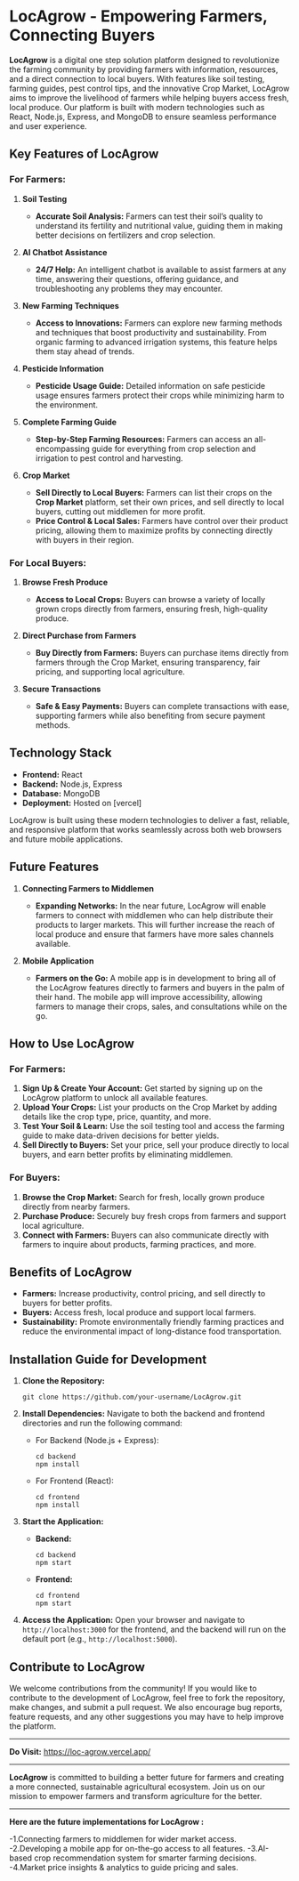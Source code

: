 # LocAgrow - Empowering Farmers, Connecting Buyers

**LocAgrow** is a digital one step solution platform designed to revolutionize the farming community by providing farmers with information, resources, and a direct connection to local buyers. With features like soil testing, farming guides, pest control tips, and the innovative Crop Market, LocAgrow aims to improve the livelihood of farmers while helping buyers access fresh, local produce. Our platform is built with modern technologies such as React, Node.js, Express, and MongoDB to ensure seamless performance and user experience.

## Key Features of LocAgrow

### For Farmers:

1. **Soil Testing**
   - **Accurate Soil Analysis:** Farmers can test their soil’s quality to understand its fertility and nutritional value, guiding them in making better decisions on fertilizers and crop selection.

2. **AI Chatbot Assistance**
   - **24/7 Help:** An intelligent chatbot is available to assist farmers at any time, answering their questions, offering guidance, and troubleshooting any problems they may encounter.

3. **New Farming Techniques**
   - **Access to Innovations:** Farmers can explore new farming methods and techniques that boost productivity and sustainability. From organic farming to advanced irrigation systems, this feature helps them stay ahead of trends.

4. **Pesticide Information**
   - **Pesticide Usage Guide:** Detailed information on safe pesticide usage ensures farmers protect their crops while minimizing harm to the environment.

5. **Complete Farming Guide**
   - **Step-by-Step Farming Resources:** Farmers can access an all-encompassing guide for everything from crop selection and irrigation to pest control and harvesting.

6. **Crop Market**
   - **Sell Directly to Local Buyers:** Farmers can list their crops on the **Crop Market** platform, set their own prices, and sell directly to local buyers, cutting out middlemen for more profit.
   - **Price Control & Local Sales:** Farmers have control over their product pricing, allowing them to maximize profits by connecting directly with buyers in their region.

### For Local Buyers:

1. **Browse Fresh Produce**
   - **Access to Local Crops:** Buyers can browse a variety of locally grown crops directly from farmers, ensuring fresh, high-quality produce.
   
2. **Direct Purchase from Farmers**
   - **Buy Directly from Farmers:** Buyers can purchase items directly from farmers through the Crop Market, ensuring transparency, fair pricing, and supporting local agriculture.

3. **Secure Transactions**
   - **Safe & Easy Payments:** Buyers can complete transactions with ease, supporting farmers while also benefiting from secure payment methods.

## Technology Stack

- **Frontend:** React
- **Backend:** Node.js, Express
- **Database:** MongoDB
- **Deployment:** Hosted on [vercel]

LocAgrow is built using these modern technologies to deliver a fast, reliable, and responsive platform that works seamlessly across both web browsers and future mobile applications.

## Future Features

1. **Connecting Farmers to Middlemen**
   - **Expanding Networks:** In the near future, LocAgrow will enable farmers to connect with middlemen who can help distribute their products to larger markets. This will further increase the reach of local produce and ensure that farmers have more sales channels available.

2. **Mobile Application**
   - **Farmers on the Go:** A mobile app is in development to bring all of the LocAgrow features directly to farmers and buyers in the palm of their hand. The mobile app will improve accessibility, allowing farmers to manage their crops, sales, and consultations while on the go.

## How to Use LocAgrow

### For Farmers:
1. **Sign Up & Create Your Account:** Get started by signing up on the LocAgrow platform to unlock all available features.
2. **Upload Your Crops:** List your products on the Crop Market by adding details like the crop type, price, quantity, and more.
3. **Test Your Soil & Learn:** Use the soil testing tool and access the farming guide to make data-driven decisions for better yields.
4. **Sell Directly to Buyers:** Set your price, sell your produce directly to local buyers, and earn better profits by eliminating middlemen.

### For Buyers:
1. **Browse the Crop Market:** Search for fresh, locally grown produce directly from nearby farmers.
2. **Purchase Produce:** Securely buy fresh crops from farmers and support local agriculture.
3. **Connect with Farmers:** Buyers can also communicate directly with farmers to inquire about products, farming practices, and more.

## Benefits of LocAgrow

- **Farmers:** Increase productivity, control pricing, and sell directly to buyers for better profits.
- **Buyers:** Access fresh, local produce and support local farmers.
- **Sustainability:** Promote environmentally friendly farming practices and reduce the environmental impact of long-distance food transportation.

## Installation Guide for Development

1. **Clone the Repository:**
   ```
   git clone https://github.com/your-username/LocAgrow.git
   ```

2. **Install Dependencies:**
   Navigate to both the backend and frontend directories and run the following command:

   - For Backend (Node.js + Express):
     ```
     cd backend
     npm install
     ```

   - For Frontend (React):
     ```
     cd frontend
     npm install
     ```

3. **Start the Application:**
   - **Backend:**
     ```
     cd backend
     npm start
     ```

   - **Frontend:**
     ```
     cd frontend
     npm start
     ```

4. **Access the Application:** Open your browser and navigate to `http://localhost:3000` for the frontend, and the backend will run on the default port (e.g., `http://localhost:5000`).

## Contribute to LocAgrow

We welcome contributions from the community! If you would like to contribute to the development of LocAgrow, feel free to fork the repository, make changes, and submit a pull request. We also encourage bug reports, feature requests, and any other suggestions you may have to help improve the platform.

---

**Do Visit:** https://loc-agrow.vercel.app/

---

**LocAgrow** is committed to building a better future for farmers and creating a more connected, sustainable agricultural ecosystem. Join us on our mission to empower farmers and transform agriculture for the better.

---

**Here are the future implementations for LocAgrow :**

-1.Connecting farmers to middlemen for wider market access.
-2.Developing a mobile app for on-the-go access to all features.
-3.AI-based crop recommendation system for smarter farming decisions.
-4.Market price insights & analytics to guide pricing and sales.


